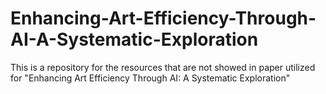 # Enhancing-Art-Efficiency-Through-AI-A-Systematic-Exploration

This is a repository for the resources that are not showed in paper utilized for "Enhancing Art Efficiency Through AI: A Systematic Exploration"
